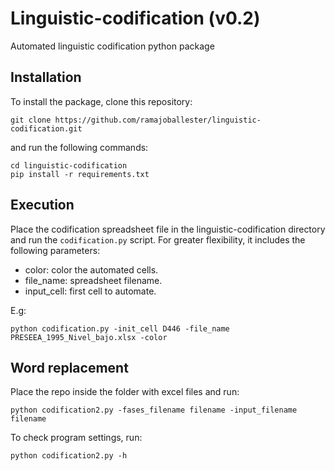 # Linguistic-codification (v0.2)
Automated linguistic codification python package


## Installation

To install the package, clone this repository:

```
git clone https://github.com/ramajoballester/linguistic-codification.git
```

and run the following commands:

```
cd linguistic-codification
pip install -r requirements.txt
```

## Execution

Place the codification spreadsheet file in the linguistic-codification directory and run the ```codification.py``` script. For greater flexibility, it includes the following parameters:

- color: color the automated cells.
- file_name: spreadsheet filename.
- input_cell: first cell to automate.

E.g:

```
python codification.py -init_cell D446 -file_name PRESEEA_1995_Nivel_bajo.xlsx -color
```

## Word replacement

Place the repo inside the folder with excel files and run:

```
python codification2.py -fases_filename filename -input_filename filename 
```

To check program settings, run:

```
python codification2.py -h
```
